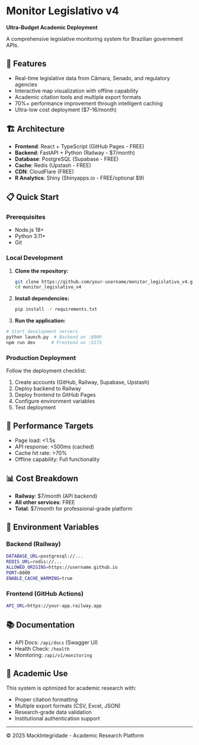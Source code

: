# Monitor Legislativo v4
**Ultra-Budget Academic Deployment**

A comprehensive legislative monitoring system for Brazilian government APIs.

## 🚀 Features
- Real-time legislative data from Câmara, Senado, and regulatory agencies
- Interactive map visualization with offline capability
- Academic citation tools and multiple export formats
- 70%+ performance improvement through intelligent caching
- Ultra-low cost deployment ($7-16/month)

## 🏗️ Architecture
- **Frontend**: React + TypeScript (GitHub Pages - FREE)
- **Backend**: FastAPI + Python (Railway - $7/month)  
- **Database**: PostgreSQL (Supabase - FREE)
- **Cache**: Redis (Upstash - FREE)
- **CDN**: CloudFlare (FREE)
- **R Analytics**: Shiny (Shinyapps.io - FREE/optional $9)

## 📋 Quick Start

### Prerequisites
- Node.js 18+
- Python 3.11+
- Git

### Local Development
1. **Clone the repository:**
    ```bash
    git clone https://github.com/your-username/monitor_legislativo_v4.git
    cd monitor_legislativo_v4
    ```

2. **Install dependencies:**
    ```bash
    pip install -r requirements.txt
    ```

3. **Run the application:**
```bash
# Start development servers
python launch.py  # Backend on :8000
npm run dev      # Frontend on :5173
```

### Production Deployment
Follow the deployment checklist:
1. Create accounts (GitHub, Railway, Supabase, Upstash)
2. Deploy backend to Railway
3. Deploy frontend to GitHub Pages
4. Configure environment variables
5. Test deployment

## 🎯 Performance Targets
- Page load: <1.5s
- API response: <500ms (cached)
- Cache hit rate: >70%
- Offline capability: Full functionality

## 📊 Cost Breakdown
- **Railway**: $7/month (API backend)
- **All other services**: FREE
- **Total**: $7/month for professional-grade platform

## 🔧 Environment Variables

### Backend (Railway)
```bash
DATABASE_URL=postgresql://...
REDIS_URL=redis://...
ALLOWED_ORIGINS=https://username.github.io
PORT=8000
ENABLE_CACHE_WARMING=true
```

### Frontend (GitHub Actions)
```bash
API_URL=https://your-app.railway.app
```

## 📚 Documentation
- API Docs: `/api/docs` (Swagger UI)
- Health Check: `/health`
- Monitoring: `/api/v1/monitoring`

## 🏫 Academic Use
This system is optimized for academic research with:
- Proper citation formatting
- Multiple export formats (CSV, Excel, JSON)
- Research-grade data validation
- Institutional authentication support

---
© 2025 MackIntegridade - Academic Research Platform